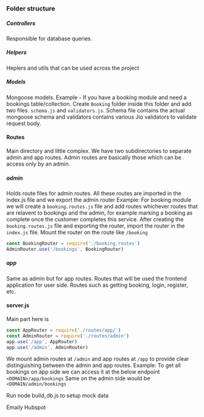 ### Folder structure

##### Controllers
Responsible for database queries. 

##### Helpers
Heplers and utils that can be used across the project

##### Models
Mongoose models.
Example - If you have a booking module and need a bookings table/collection. 
Create `Booking` folder inside this folder and add two files. `schema.js` and `validators.js`. 
Schema file contains the actual mongoose schema and validators contains various Jio validators to validate request body.

#### Routes
Main directory and little complex. We have two subdirectories to separate admin and app routes. Admin routes are basically those which can be access only by an admin. 
##### admin
Holds route files for admin routes. All these routes are imported in the index.js file and we export the admin router
Example: For booking module we will create a `booking.routes.js` file and add routes whichever routes that are relavent to bookings and the admin, for example marking a booking as complete once the customer completes this service.
After creating the `booking.routes.js` file and exporting the router, import the router in the `index.js` file. Mount the router on the route like `/booking`
``` js
const BookingRouter = require('./booking.routes')
AdminRouter.use('/bookings', BookingRouter)
```
##### app
Same as admin but for app routes. Routes that will be used the frontend application for user side. Routes such as getting booking, login, register, etc.

#### server.js
Main part here is 
```js
const AppRouter = require('./routes/app/')
const AdminRouter = require('./routes/admin')
app.use('/app', AppRouter)
app.use('/admin', AdminRouter)
```
We mount admin routes at `/admin` and app routes at `/app` to provide clear distinguishing between the admin and app routes. 
Example:
To get all bookings on app side we can access it at the below endpoint
`<DOMAIN>/app/bookings`
Same on the admin side would be
`<DOMAIN/admin/bookings`

Run node build_db.js to setup mock data

Emaily
Hubspot

